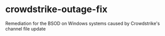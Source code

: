# crowdstrike-outage-fix
Remediation for the BSOD on Windows systems caused by Crowdstrike's channel file update
